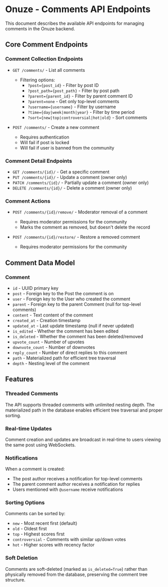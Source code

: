 # Onuze - Comments API Endpoints

This document describes the available API endpoints for managing comments in the Onuze backend.

## Core Comment Endpoints

### Comment Collection Endpoints

- `GET /comments/` - List all comments
  - Filtering options:
    - `?post={post_id}` - Filter by post ID
    - `?post_path={post_path}` - Filter by post path
    - `?parent={parent_id}` - Filter by parent comment ID
    - `?parent=none` - Get only top-level comments
    - `?username={username}` - Filter by username
    - `?time={day|week|month|year}` - Filter by time period
    - `?sort={new|top|controversial|hot|old}` - Sort comments

- `POST /comments/` - Create a new comment
  - Requires authentication
  - Will fail if post is locked
  - Will fail if user is banned from the community

### Comment Detail Endpoints

- `GET /comments/{id}/` - Get a specific comment
- `PUT /comments/{id}/` - Update a comment (owner only)
- `PATCH /comments/{id}/` - Partially update a comment (owner only)
- `DELETE /comments/{id}/` - Delete a comment (owner only)

### Comment Actions

- `POST /comments/{id}/remove/` - Moderator removal of a comment
  - Requires moderator permissions for the community
  - Marks the comment as removed, but doesn't delete the record

- `POST /comments/{id}/restore/` - Restore a removed comment
  - Requires moderator permissions for the community

## Comment Data Model

### Comment
- `id` - UUID primary key
- `post` - Foreign key to the Post the comment is on
- `user` - Foreign key to the User who created the comment
- `parent` - Foreign key to the parent Comment (null for top-level comments)
- `content` - Text content of the comment
- `created_at` - Creation timestamp
- `updated_at` - Last update timestamp (null if never updated)
- `is_edited` - Whether the comment has been edited
- `is_deleted` - Whether the comment has been deleted/removed
- `upvote_count` - Number of upvotes
- `downvote_count` - Number of downvotes
- `reply_count` - Number of direct replies to this comment
- `path` - Materialized path for efficient tree traversal
- `depth` - Nesting level of the comment

## Features

### Threaded Comments
The API supports threaded comments with unlimited nesting depth. The materialized path in the database enables efficient tree traversal and proper sorting.

### Real-time Updates
Comment creation and updates are broadcast in real-time to users viewing the same post using WebSockets.

### Notifications
When a comment is created:
- The post author receives a notification for top-level comments
- The parent comment author receives a notification for replies
- Users mentioned with `@username` receive notifications

### Sorting Options
Comments can be sorted by:
- `new` - Most recent first (default)
- `old` - Oldest first
- `top` - Highest scores first
- `controversial` - Comments with similar up/down votes
- `hot` - Higher scores with recency factor

### Soft Deletion
Comments are soft-deleted (marked as `is_deleted=True`) rather than physically removed from the database, preserving the comment tree structure. 